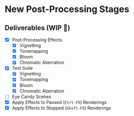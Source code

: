 # New Post-Processing Stages

## Deliverables (WIP 🚧)
- [x] Post-Processing Effects
  - [x] Vignetting
  - [x] Tonemapping
  - [x] Bloom
  - [x] Chromatic Aberration
- [x] Test Suite
  - [x] Vignetting
  - [x] Tonemapping
  - [x] Bloom
  - [x] Chromatic Aberration
- [ ] Eye Candy Scenes
- [x] Apply Effects to Paused (`Ctrl-F5`) Renderings
- [x] Apply Effects to Stopped (`Shift-F5`) Renderings
